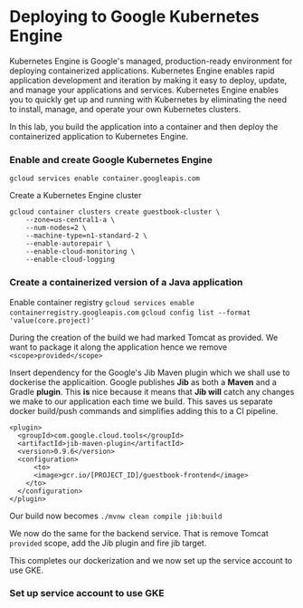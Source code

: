 # Deploying to Google Kubernetes Engine

Kubernetes Engine is Google's managed, production-ready environment for deploying containerized applications. Kubernetes Engine enables rapid application development and iteration by making it easy to deploy, update, and manage your applications and services. Kubernetes Engine enables you to quickly get up and running with Kubernetes by eliminating the need to install, manage, and operate your own Kubernetes clusters.

In this lab, you build the application into a container and then deploy the containerized application to Kubernetes Engine.

###  Enable and create Google Kubernetes Engine 
`gcloud services enable container.googleapis.com`

Create a Kubernetes Engine cluster
```
gcloud container clusters create guestbook-cluster \
    --zone=us-central1-a \
    --num-nodes=2 \
    --machine-type=n1-standard-2 \
    --enable-autorepair \
    --enable-cloud-monitoring \
    --enable-cloud-logging
```

### Create a containerized version of a Java application
Enable container registry
`gcloud services enable containerregistry.googleapis.com`
`gcloud config list --format 'value(core.project)'`

During the creation of the build we had marked Tomcat as provided. We want to package it along the application hence we remove `<scope>provided</scope>`

Insert dependency for the Google's Jib Maven plugin which we shall use to dockerise the applicaition. Google publishes **Jib** as both a **Maven** and a Gradle **plugin**. This **is** nice because it means that **Jib will** catch any changes we make to our application each time we build. This saves us separate docker build/push commands and simplifies adding this to a CI pipeline.

```
<plugin>
  <groupId>com.google.cloud.tools</groupId>
  <artifactId>jib-maven-plugin</artifactId>
  <version>0.9.6</version>
  <configuration>
	  <to>
      <image>gcr.io/[PROJECT_ID]/guestbook-frontend</image>
    </to>
  </configuration>
</plugin>

```
Our build now becomes
`./mvnw clean compile jib:build`

We now do the same for the backend service. That is remove Tomcat `provided` scope, add the Jib plugin and fire jib target. 

This completes our dockerization and we now set up the service account to use GKE.

### Set up service account to use GKE

<!--stackedit_data:
eyJoaXN0b3J5IjpbLTQ3MjQwOTg1NSwtMTkwMDU0OTg2Ml19
-->
